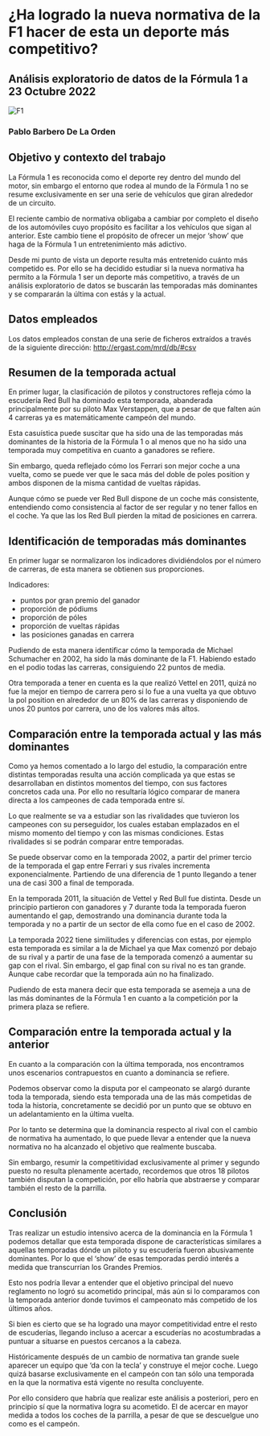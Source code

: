 # ¿Ha logrado la nueva normativa de la F1 hacer de esta un deporte más competitivo?

## Análisis exploratorio de datos de la Fórmula 1 a 23 Octubre 2022

![F1](https://brandemia.org/contenido/subidas/2017/11/cabecera_formula1-scaled.jpg)

### Pablo Barbero De La Orden

## Objetivo y contexto del trabajo
La Fórmula 1 es reconocida como el deporte rey dentro del mundo del motor, sin embargo el entorno que rodea al mundo de la Fórmula 1 no se resume exclusivamente en ser una serie de vehículos que giran alrededor de un circuito. 

El reciente cambio de normativa obligaba a cambiar por completo el diseño de los automóviles cuyo propósito es facilitar a los vehículos que sigan al anterior. Este cambio tiene el propósito de ofrecer un mejor ‘show’ que haga de la Fórmula 1 un entretenimiento más adictivo.

Desde mi punto de vista un deporte resulta más entretenido cuánto más competido es.
 Por ello se ha decidido estudiar si la nueva normativa ha permito a la Fórmula 1 ser un deporte más competitivo, a través de un análisis exploratorio de datos se buscarán las temporadas más dominantes y se compararán la última con estás y la actual.

## Datos empleados

Los datos empleados constan de una serie de ficheros extraídos a través de la siguiente dirección: http://ergast.com/mrd/db/#csv 

## Resumen de la temporada actual

En primer lugar, la clasificación de pilotos y constructores refleja cómo la escudería Red Bull ha dominado esta temporada, abanderada principalmente por su piloto Max Verstappen, que a pesar de que falten aún 4 carreras ya es matemáticamente campeón del mundo.

Esta casuística puede suscitar que ha sido una de las temporadas más dominantes de la historia de la Fórmula 1 o al menos que no ha sido una temporada muy competitiva en cuanto a ganadores se refiere.

Sin embargo, queda reflejado cómo los Ferrari son mejor coche a una vuelta, como se puede ver que le saca más del doble de poles position y ambos disponen de la misma cantidad de vueltas rápidas. 

Aunque cómo se puede ver Red Bull dispone de un coche más consistente, entendiendo como consistencia al factor de ser regular y no tener fallos en el coche. Ya que las los Red Bull pierden la mitad de posiciones en carrera.

## Identificación de temporadas más dominantes

En primer lugar se normalizaron los indicadores dividiéndolos por el número de carreras, de esta manera se obtienen sus proporciones.

Indicadores:

- puntos por gran premio del ganador
- proporción de pódiums
- proporción de póles
- proporción de vueltas rápidas
- las posiciones ganadas en carrera

Pudiendo de esta manera identificar cómo la temporada de Michael Schumacher en 2002, ha sido la más dominante de la F1. Habiendo estado en el podio todas las carreras, consiguiendo 22 puntos de media.

Otra temporada a tener en cuenta es la que realizó Vettel en 2011, quizá no fue la mejor en tiempo de carrera pero si lo fue a una vuelta ya que obtuvo la pol position en alrededor de un 80% de las carreras y disponiendo de unos 20 puntos por carrera, uno de los valores más altos.

## Comparación entre la temporada actual y las más dominantes

Como ya hemos comentado a lo largo del estudio, la comparación entre distintas temporadas resulta una acción complicada ya que estas se desarrollaban en distintos momentos del tiempo, con sus factores concretos cada una. Por ello no resultaría lógico comparar de manera directa a los campeones de cada temporada entre sí.

Lo que realmente se va a estudiar son las rivalidades que tuvieron los campeones con su perseguidor, los cuales estaban emplazados en el mismo momento del tiempo y con las mismas condiciones. Estas rivalidades si se podrán comparar entre temporadas.

Se puede observar como en la temporada 2002, a partir del primer tercio de la temporada el gap entre Ferrari y sus rivales incrementa exponencialmente. Partiendo de una diferencia de 1 punto llegando a tener una de casi 300 a final de temporada.

En la temporada 2011, la situación de Vettel y Red Bull fue distinta. Desde un principio partieron con ganadores y 7 durante toda la temporada fueron aumentando el gap, demostrando una dominancia durante toda la temporada y no a partir de un sector de ella como fue en el caso de 2002. 

La temporada 2022 tiene similitudes y diferencias con estas,  por ejemplo esta temporada es similar a la de Michael ya que Max comenzó por debajo de su rival y a partir de una fase de la temporada comenzó a aumentar su gap con el rival. Sin embargo, el gap final con su rival no es tan grande. Aunque cabe recordar que la temporada aún no ha finalizado.

Pudiendo de esta manera decir que esta temporada se asemeja a una de las más dominantes de la Fórmula 1 en cuanto a la competición por la primera plaza se refiere.

## Comparación entre la temporada actual y la anterior

En cuanto a la comparación con la última temporada, nos encontramos unos escenarios contrapuestos en cuanto a dominancia se refiere.

Podemos observar como la disputa por el campeonato se alargó durante toda la temporada, siendo esta temporada una de las más competidas de toda la historia, concretamente se decidió por un punto que se obtuvo en un adelantamiento en la última vuelta.

Por lo tanto se determina que la dominancia respecto al rival con el cambio de normativa ha aumentado, lo que puede llevar a entender que la nueva normativa no ha alcanzado el objetivo que realmente buscaba.

Sin embargo, resumir la competitividad exclusivamente al primer y segundo puesto no resulta plenamente acertado, recordemos que otros 18 pilotos también disputan la competición, por ello habría que abstraerse y comparar también el resto de la parrilla.

## Conclusión

Tras realizar un estudio intensivo acerca de la dominancia en la Fórmula 1 podemos detallar que esta temporada dispone de características similares a aquellas temporadas dónde un piloto y su escudería fueron abusivamente dominantes. Por lo que el ‘show’ de esas temporadas perdió interés a medida que transcurrían los Grandes Premios.

Esto nos podría llevar a entender que el objetivo principal del nuevo reglamento no logró su acometido principal, más aún si lo comparamos con la temporada anterior donde tuvimos el campeonato más competido de los últimos años.

Si bien es cierto que se ha logrado una mayor competitividad entre el resto de escuderías, llegando incluso a acercar a escuderías no acostumbradas a puntuar a situarse en puestos cercanos a la cabeza.

Históricamente después de un cambio de normativa tan grande suele aparecer un equipo que ‘da con la tecla’ y construye el mejor coche. Luego quizá basarse exclusivamente en el campeón con tan sólo una temporada en la que la normativa está vigente no resulta concluyente.

Por ello considero que habría que realizar este análisis a posteriori, pero en principio sí que la normativa logra su acometido. El de acercar en mayor medida a todos los coches de la parrilla, a pesar de que se descuelgue uno como es el campeón.

